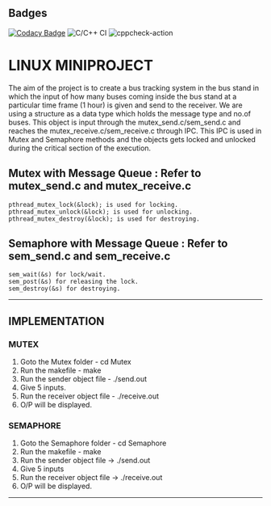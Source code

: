 ## Badges
[![Codacy Badge](https://api.codacy.com/project/badge/Grade/72cceab773124daf9fdc91433df56ebf)](https://app.codacy.com/gh/99002479/LINUX_PROJECT?utm_source=github.com&utm_medium=referral&utm_content=99002479/LINUX_PROJECT&utm_campaign=Badge_Grade)
![C/C++ CI](https://github.com/99002479/LINUX_PROJECT/workflows/C/C++%20CI/badge.svg)
![cppcheck-action](https://github.com/99002479/LINUX_PROJECT/workflows/cppcheck-action/badge.svg)

# LINUX MINIPROJECT

The aim of the project is to create a bus tracking system in the bus stand in which the input of how many buses coming inside the bus stand at a particular time frame (1 hour) is given and send to the receiver. We are using a structure as a data type which holds the message type and no.of buses. This object is input through the mutex_send.c/sem_send.c and reaches the mutex_receive.c/sem_receive.c through IPC. This IPC is used in Mutex and Semaphore methods and the objects gets locked and unlocked during the critical section of the execution.

## Mutex with Message Queue : Refer to mutex_send.c and mutex_receive.c

    pthread_mutex_lock(&lock); is used for locking.
    pthread_mutex_unlock(&lock); is used for unlocking.
    pthread_mutex_destroy(&lock); is used for destroying.
    
## Semaphore with Message Queue : Refer to sem_send.c and sem_receive.c

    sem_wait(&s) for lock/wait.
    sem_post(&s) for releasing the lock.
    sem_destroy(&s) for destroying.

**********************************************************************************************************************************************************************
## IMPLEMENTATION

### MUTEX
1) Goto the Mutex folder	-	cd Mutex
2) Run the makefile		-	make
3) Run the sender object file 	- 	./send.out
4) Give 5 inputs.
5) Run the receiver object file - 	./receive.out
6) O/P will be displayed.

### SEMAPHORE
1) Goto the Semaphore folder	-	cd Semaphore
2) Run the makefile 		- 	make
3) Run the sender object file	-> 	./send.out
4) Give 5 inputs
5) Run the receiver object file -> 	./receive.out
6) O/P will be displayed.

**********************************************************************************************************************************************************************

